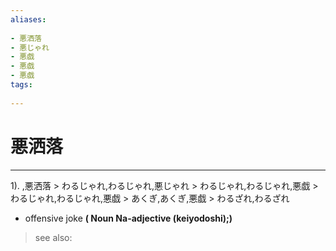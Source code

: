 ```yaml
---
aliases:
    
- 悪洒落
- 悪じゃれ
- 悪戯
- 悪戯
- 悪戯
tags:
    
---
```


# 悪洒落
---
1).
,悪洒落 > わるじゃれ,わるじゃれ,悪じゃれ > わるじゃれ,わるじゃれ,悪戯 > わるじゃれ,わるじゃれ,悪戯 > あくぎ,あくぎ,悪戯 > わるざれ,わるざれ

- offensive joke
**( Noun Na-adjective (keiyodoshi);)**
> see also: 
            